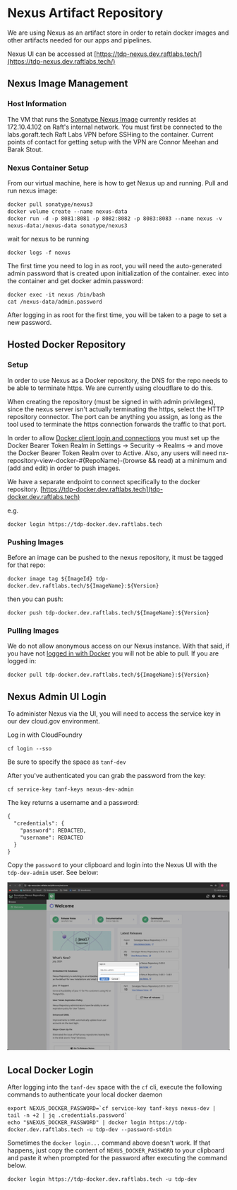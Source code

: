 # Nexus Artifact Repository

We are using Nexus as an artifact store in order to retain docker images and other artifacts needed for our apps and pipelines.

Nexus UI can be accessed at [https://tdp-nexus.dev.raftlabs.tech/](https://tdp-nexus.dev.raftlabs.tech/)

## Nexus Image Management

### Host Information

The VM that runs the [Sonatype Nexus Image](https://help.sonatype.com/repomanager3/product-information/download) currently resides at 172.10.4.102 on Raft's internal network. You must first be connected to the labs.goraft.tech Raft Labs VPN before SSHing to the container. Current points of contact for getting setup with the VPN are Connor Meehan and Barak Stout.

### Nexus Container Setup

From our virtual machine, here is how to get Nexus up and running.
Pull and run nexus image:
```
docker pull sonatype/nexus3
docker volume create --name nexus-data
docker run -d -p 8081:8081 -p 8082:8082 -p 8083:8083 --name nexus -v nexus-data:/nexus-data sonatype/nexus3
```

wait for nexus to be running
```
docker logs -f nexus
```

The first time you need to log in as root, you will need the auto-generated admin password that is created upon initialization of the container.
exec into the container and get docker admin.password:
```
docker exec -it nexus /bin/bash
cat /nexus-data/admin.password
```

After logging in as root for the first time, you will be taken to a page to set a new password.

## Hosted Docker Repository

### Setup

In order to use Nexus as a Docker repository, the DNS for the repo needs to be able to terminate https. We are currently using cloudflare to do this.

When creating the repository (must be signed in with admin privileges), since the nexus server isn't actually terminating the https, select the HTTP repository connector. The port can be anything you assign, as long as the tool used to terminate the https connection forwards the traffic to that port.

In order to allow [Docker client login and connections](https://help.sonatype.com/repomanager3/nexus-repository-administration/formats/docker-registry/docker-authentication) you must set up the Docker Bearer Token Realm in Settings -> Security -> Realms -> and move the Docker Bearer Token Realm over to Active.
Also, any users will need nx-repository-view-docker-#{RepoName}-(browse && read) at a minimum and (add and edit) in order to push images.

We have a separate endpoint to connect specifically to the docker repository.
[https://tdp-docker.dev.raftlabs.tech](tdp-docker.dev.raftlabs.tech)

e.g.
```
docker login https://tdp-docker.dev.raftlabs.tech
```

### Pushing Images

Before an image can be pushed to the nexus repository, it must be tagged for that repo:

```
docker image tag ${ImageId} tdp-docker.dev.raftlabs.tech/${ImageName}:${Version}
```

then you can push:

```
docker push tdp-docker.dev.raftlabs.tech/${ImageName}:${Version}
```

### Pulling Images

We do not allow anonymous access on our Nexus instance. With that said, if you have not [logged in with Docker](#docker-login) you will not be able to pull. If you are logged in:

```
docker pull tdp-docker.dev.raftlabs.tech/${ImageName}:${Version}
```

## Nexus Admin UI Login
To administer Nexus via the UI, you will need to access the service key in our dev cloud.gov environment.

Log in with CloudFoundry
```
cf login --sso
```
Be sure to specify the space as `tanf-dev`

After you've authenticated you can grab the password from the key:
```
cf service-key tanf-keys nexus-dev-admin
```

The key returns a username and a password:
```
{
  "credentials": {
    "password": REDACTED,
    "username": REDACTED
  }
}
```
Copy the `password` to your clipboard and login into the Nexus UI with the `tdp-dev-admin` user. See below:

![Nexus Dev Admin Login](./images/nexus-dev-admin-login.png)

## Local Docker Login
After logging into the `tanf-dev` space with the `cf` cli, execute the following commands to authenticate your local docker daemon
```
export NEXUS_DOCKER_PASSWORD=`cf service-key tanf-keys nexus-dev | tail -n +2 | jq .credentials.password`
echo "$NEXUS_DOCKER_PASSWORD" | docker login https://tdp-docker.dev.raftlabs.tech -u tdp-dev --password-stdin
```

Sometimes the `docker login...` command above doesn't work. If that happens, just copy the content of `NEXUS_DOCKER_PASSWORD` to your clipboard and paste it when prompted for the password after executing the command below.
```
docker login https://tdp-docker.dev.raftlabs.tech -u tdp-dev
```
